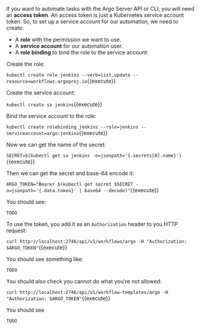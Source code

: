 If you want to automate tasks with the Argo Server API or CLI, you will need an **access token**. An access token is
just a Kubernetes service account token. So, to set up a service account for our automation, we need to create:

* A **role** with the permission we want to use.
* A **service account** for our automation user.
* A **role binding** to bind the role to the service account:

Create the role:

`kubectl create role jenkins --verb=list,update --resource=workflows.argoproj.io`{{execute}}

Create the service account:

`kubectl create sa jenkins`{{execute}}

Bind the service account to the role:

`kubectl create rolebinding jenkins --role=jenkins --serviceaccount=argo:jenkins`{{execute}}

Now we can get the name of the secret:

`SECRET=$(kubectl get sa jenkins -o=jsonpath='{.secrets[0].name}')`{{execute}}

Then we can get the secret and base-64 encode it:

`ARGO_TOKEN="Bearer $(kubectl get secret $SECRET -o=jsonpath='{.data.token}' | base64 --decode)"`{{execute}}

You should see:

```
TODO
```

To use the token, you add it as an `Authorization` header to you HTTP request:

`curl http://localhost:2746/api/v1/workflows/argo -H "Authorization: $ARGO_TOKEN"`{{execute}}

You should see something like:

```
TODO
```

You should also check you cannot do what you're not allowed:

`curl http://localhost:2746/api/v1/workflow-templates/argo -H "Authorization: $ARGO_TOKEN"`{{execute}}

You should see

```
TODO
```
